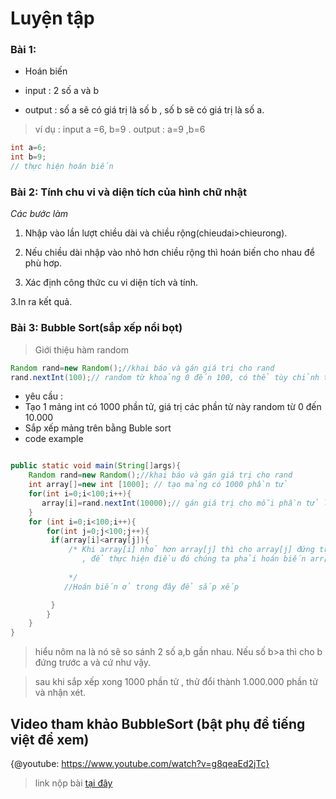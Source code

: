 # Luyện tập

### Bài 1:

- Hoán biến 

- input : 2 số  a và b
- output : số a sẽ có giá trị là số b , số b sẽ có giá trị là số a.
> ví dụ : input  a =6, b=9 . output : a=9 ,b=6

```Java
int a=6;
int b=9;
// thực hiện hoán biến 
```
### Bài 2: Tính chu vi và diện tích của hình chữ nhật

_Các bước làm_

1. Nhập vào lần lượt chiều dài và chiều rộng(chieudai>chieurong).

  1. Nếu chiều dài nhập vào nhỏ hơn chiều rộng thì hoán biến cho nhau để phù hơp.

2. Xác định công thức cu vi diện tích và tính.

3.In ra kết quả.

### Bài 3: Bubble Sort(sắp xếp nổi bọt)

> Giới thiệu hàm random
```Java
Random rand=new Random();//khai báo và gán giá trị cho rand
rand.nextInt(100);// random từ khoảng 0 đến 100, có thể tùy chỉnh thành tùy thích
```
- yêu cầu :
 - Tạo 1 mảng int có 1000 phần tử, giá trị các phần tử này random từ 0 đến 10.000
 - Sắp xếp mảng trên bằng Buble sort
- code example
```Java

public static void main(String[]args){
    Random rand=new Random();//khai báo và gán giá trị cho rand
    int array[]=new int [1000]; // tạo mảng có 1000 phần tử
    for(int i=0;i<100;i++){
       array[i]=rand.nextInt(10000);// gán giá trị cho mỗi phần tử là 1 số random từ 0=>10000
    }
    for (int i=0;i<100;i++){
        for(int j=0;j<100;j++){
         if(array[i]<array[j]){
             /* Khi array[i] nhỏ hơn array[j] thì cho array[j] đứng trước array[i]
                , để thực hiện điều đó chúng ta phải hoán biến arr[i] và arr[j] cho nhau
            
             */              
            //Hoán biến ở trong đây để sắp xếp

         }
        }
    }
}
```
> hiểu nôm na là nó sẽ so sánh 2 số a,b gần nhau. Nếu số b>a thì cho b đứng trước a và cứ như vậy.

> sau khi sắp xếp xong 1000 phần tử , thử đổi thành 1.000.000 phần tử và nhận xét.

## Video tham khảo BubbleSort (bật phụ đề tiếng việt để xem)
{@youtube: https://www.youtube.com/watch?v=g8qeaEd2jTc}


> link nộp bài [tại đây](https://driveuploader.com/upload/M9MqNr91j1/)




